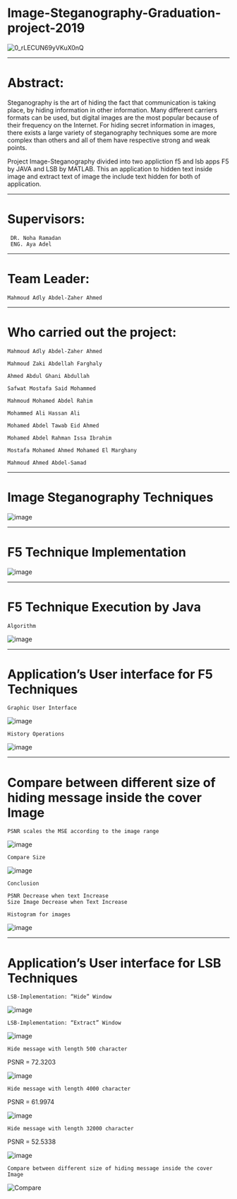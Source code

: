 # Image-Steganography-Graduation-project-2019
 
   ![0_rLECUN69yVKuX0nQ](https://user-images.githubusercontent.com/52346253/117952603-9c209c00-b315-11eb-86f9-0ecbaf1a1250.png)

 --------------------------------------------
 # Abstract:
  Steganography is the art of hiding the fact that communication is taking place, by hiding information in other information. Many different carriers formats can be used, but     digital images are the most popular because of their frequency on the Internet. For hiding secret information in images, there exists a large variety of steganography           techniques some are more complex than others and all of them have respective strong and weak points.
    
  Project Image-Steganography divided into two appliction f5 and lsb apps
  F5 by JAVA and LSB by MATLAB. This an application to hidden text inside image and extract text of image the include text hidden for both of application.
    
----------------------------------------------------------------
# Supervisors:
     DR. Noha Ramadan
     ENG. Aya Adel
----------------------------------------------------------------
# Team Leader:
    Mahmoud Adly Abdel-Zaher Ahmed
----------------------------------------------------------------
# Who carried out the project:

    Mahmoud Adly Abdel-Zaher Ahmed

    Mahmoud Zaki Abdellah Farghaly

    Ahmed Abdul Ghani Abdullah

    Safwat Mostafa Said Mohammed

    Mahmoud Mohamed Abdel Rahim

    Mohammed Ali Hassan Ali

    Mohamed Abdel Tawab Eid Ahmed

    Mohamed Abdel Rahman Issa Ibrahim

    Mostafa Mohamed Ahmed Mohamed El Marghany

    Mahmoud Ahmed Abdel-Samad

-----------------------------------------------------------------------------------------------------------------
# Image Steganography Techniques

   ![image](https://user-images.githubusercontent.com/52346253/117949145-1b13d580-b312-11eb-9173-53591502d3cc.png)

-----------------------------------------------------------------------------------------------------------------
# F5 Technique Implementation

   ![image](https://user-images.githubusercontent.com/52346253/117949366-57dfcc80-b312-11eb-8480-d34b3cd9c58a.png)

-----------------------------------------------------------------------------------------------------------------
# F5 Technique Execution by Java

    Algorithm
   
   ![image](https://user-images.githubusercontent.com/52346253/117949510-7c3ba900-b312-11eb-84c5-1699a1d34e21.png)

--------------------------------------------------------------------------------------------------------------------
# Application’s User interface for F5 Techniques

    Graphic User Interface
  
   ![image](https://user-images.githubusercontent.com/52346253/117949803-cae94300-b312-11eb-9938-3e2ad39413a7.png)
    
    History Operations
    
   ![image](https://user-images.githubusercontent.com/52346253/117950371-67134a00-b313-11eb-9a7e-c40a2d6daef0.png)

----------------------------------------------------------------------------------------------------------------------
# Compare between different size of hiding message inside the cover Image

    PSNR scales the MSE according to the image range 
  
   ![image](https://user-images.githubusercontent.com/52346253/117951270-4dbecd80-b314-11eb-9c7c-172b3ce4bc23.png)

    Compare Size
   
   ![image](https://user-images.githubusercontent.com/52346253/117950604-a5a90480-b313-11eb-8902-271431648665.png)

    Conclusion
   
    PSNR Decrease when text Increase
    Size Image Decrease when Text Increase
   
    Histogram for images
 
   ![image](https://user-images.githubusercontent.com/52346253/117950739-cc673b00-b313-11eb-8915-19bce7c158a5.png)

-------------------------------------------------------------------------------------------------------------------------
# Application’s User interface for LSB Techniques


    LSB-Implementation: “Hide” Window
  
   ![image](https://user-images.githubusercontent.com/52346253/117950982-033d5100-b314-11eb-94b7-a9c11d62e4dd.png)

    LSB-Implementation: “Extract” Window
   
   ![image](https://user-images.githubusercontent.com/52346253/117951047-12240380-b314-11eb-824c-b2f86f763a3d.png)

    Hide message with length 500 character
  
   PSNR = 72.3203
   
   ![image](https://user-images.githubusercontent.com/52346253/117951425-72b34080-b314-11eb-9126-7bb8a4df3c52.png)

    Hide message with length 4000 character
 
   PSNR = 61.9974
   
   ![image](https://user-images.githubusercontent.com/52346253/117951517-89599780-b314-11eb-8d13-feb2c756cb1d.png)

    Hide message with length 32000 character
  
   PSNR = 52.5338

   ![image](https://user-images.githubusercontent.com/52346253/117951593-9a0a0d80-b314-11eb-9630-74d32c7e845f.png)

    Compare between different size of hiding message inside the cover Image
   
   ![Compare](https://user-images.githubusercontent.com/52346253/117952124-23214480-b315-11eb-9d94-eb9cd06efde1.GIF)

